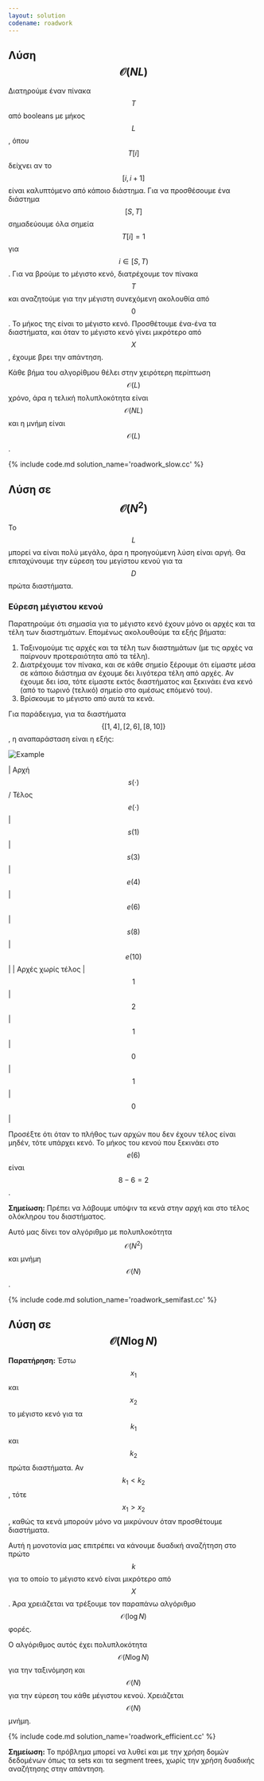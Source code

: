 ```yaml
---
layout: solution
codename: roadwork
---
```

## Λύση $$\mathcal{O}(NL)$$
Διατηρούμε έναν πίνακα $$Τ$$ από booleans με μήκος $$L$$, όπου $$T[i]$$ δείχνει αν το $$[i, i+1]$$ είναι καλυπτόμενo από κάποιο διάστημα. Για να προσθέσουμε ένα διάστημα $$[S, T]$$ σημαδεύουμε όλα σημεία $$T[i] = 1$$ για $$i \in [S, T)$$. Για να βρούμε το μέγιστο κενό, διατρέχουμε τον πίνακα $$T$$ και αναζητούμε για την μέγιστη συνεχόμενη ακολουθία από $$0$$. Το μήκος της είναι το μέγιστο κενό. Προσθέτουμε ένα-ένα τα διαστήματα, και όταν το μέγιστο κενό γίνει μικρότερο από $$X$$, έχουμε βρει την απάντηση.

Κάθε βήμα του αλγορίθμου θέλει στην χειρότερη περίπτωση $$\mathcal{O}(L)$$ χρόνο, άρα η τελική πολυπλοκότητα είναι $$\mathcal{O}(NL)$$ και η μνήμη είναι $$\mathcal{O}(L)$$.

{% include code.md solution_name='roadwork_slow.cc' %}

## Λύση σε $$\mathcal{O}(N^2)$$
Το $$L$$ μπορεί να είναι πολύ μεγάλο, άρα η προηγούμενη λύση είναι αργή. Θα επιταχύνουμε την εύρεση του μεγίστου κενού για τα $$D$$ πρώτα διαστήματα.

### Εύρεση μέγιστου κενού
Παρατηρούμε ότι σημασία για το μέγιστο κενό έχουν μόνο οι αρχές και τα τέλη των διαστημάτων. Επομένως ακολουθούμε τα εξής βήματα:
 1. Ταξινομούμε τις αρχές και τα τέλη των διαστημάτων (με τις αρχές να παίρνουν προτεραιότητα από τα τέλη).
 2. Διατρέχουμε τον πίνακα, και σε κάθε σημείο ξέρουμε ότι είμαστε μέσα σε κάποιο διάστημα αν έχουμε δει λιγότερα τέλη από αρχές. Αν έχουμε δει ίσα, τότε είμαστε εκτός διαστήματος και ξεκινάει ένα κενό (από το τωρινό (τελικό) σημείο στο αμέσως επόμενό του).
 3. Βρίσκουμε το μέγιστο από αυτά τα κενά. 

Για παράδειγμα, για τα διαστήματα $$\lbrace [1, 4], [2, 6], [8, 10] \rbrace$$, η αναπαράσταση είναι η εξής:

![Example](/assets/26-pdp-c-roadwork-example.svg)

| Αρχή $$s(\cdot)$$ / Τέλος $$e(\cdot)$$ | $$s(1)$$ | $$s(3)$$ | $$e(4)$$ | $$e(6)$$ | $$s(8)$$ | $$e(10)$$ |
| Αρχές χωρίς τέλος | $$1$$ | $$2$$ | $$1$$ | $$0$$ | $$1$$ | $$0$$ |

Προσέξτε ότι όταν το πλήθος των αρχών που δεν έχουν τέλος είναι μηδέν, τότε υπάρχει κενό. Το μήκος του κενού που ξεκινάει στο $$e(6)$$ είναι $$8-6=2$$.

**Σημείωση:** Πρέπει να λάβουμε υπόψιν τα κενά στην αρχή και στο τέλος ολόκληρου του διαστήματος.

Αυτό μας δίνει τον αλγόριθμο με πολυπλοκότητα $$\mathcal{O}(N^2)$$ και μνήμη $$\mathcal{O}(N)$$.

{% include code.md solution_name='roadwork_semifast.cc' %}

## Λύση σε $$\mathcal{O}(N \log N)$$
**Παρατήρηση:** Έστω $$x_1$$ και $$x_2$$ το μέγιστο κενό για τα $$k_1$$ και $$k_2$$ πρώτα διαστήματα. Αν $$k_1 < k_2$$, τότε  $$x_1 > x_2$$, καθώς τα κενά μπορούν μόνο να μικρύνουν όταν προσθέτουμε διαστήματα.

Αυτή η μονοτονία μας επιτρέπει να κάνουμε δυαδική αναζήτηση στο πρώτο $$k$$ για το οποίο το μέγιστο κενό είναι μικρότερο από $$X$$. Άρα χρειάζεται να τρέξουμε τον παραπάνω αλγόριθμο $$\mathcal{O}(\log N)$$ φορές.

Ο αλγόριθμος αυτός έχει πολυπλοκότητα $$\mathcal{O}(N \log N)$$ για την ταξινόμηση και $$\mathcal{O}(N)$$ για την εύρεση του κάθε μέγιστου κενού. Χρειάζεται $$\mathcal{O}(N)$$ μνήμη.

{% include code.md solution_name='roadwork_efficient.cc' %}

**Σημείωση:** Το πρόβλημα μπορεί να λυθεί και με την χρήση δομών δεδομένων όπως τα sets και τα segment trees, χωρίς την χρήση δυαδικής αναζήτησης στην απάντηση.